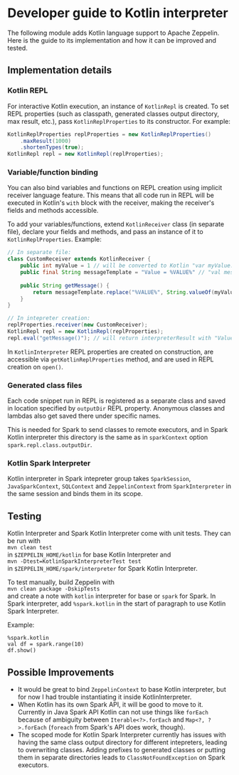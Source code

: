 # Developer guide to Kotlin interpreter

The following module adds Kotlin language support to Apache Zeppelin.
Here is the guide to its implementation and how it can be improved and tested. 

## Implementation details
### Kotlin REPL
For interactive Kotlin execution, an instance of `KotlinRepl` is created.
To set REPL properties (such as classpath, generated classes output directory, max result, etc.),
pass `KotlinReplProperties` to its constructor. For example:
```java
KotlinReplProperties replProperties = new KotlinReplProperties()
    .maxResult(1000)
    .shortenTypes(true);
KotlinRepl repl = new KotlinRepl(replProperties);
```

### Variable/function binding
You can also bind variables and functions on REPL creation using implicit receiver language feature.
This means that all code run in REPL will be executed in Kotlin's `with` block with the receiver, 
making the receiver's fields and methods accessible.
   
To add your variables/functions, extend `KotlinReceiver` class (in separate file), declare your fields and methods, and pass an instance of it to
`KotlinReplProperties`. Example:
```java
// In separate file:
class CustomReceiver extends KotlinReceiver {
    public int myValue = 1 // will be converted to Kotlin "var myValue: Int"
    public final String messageTemplate = "Value = %VALUE%" // "val messageTemplate: String"
    
    public String getMessage() {
        return messageTemplate.replace("%VALUE%", String.valueOf(myValue));
    }
}

// In intepreter creation:
replProperties.receiver(new CustomReceiver);
KotlinRepl repl = new KotlinRepl(replProperties);
repl.eval("getMessage()"); // will return interpreterResult with "Value = 1" string
``` 

In `KotlinInterpreter` REPL properties are created on construction, are accessible via `getKotlinReplProperties` method,
and are used in REPL creation on `open()`.

### Generated class files
Each code snippet run in REPL is registered as a separate class and saved in location 
specified by `outputDir` REPL property. Anonymous classes and lambdas also get saved there under specific names. 

This is needed for Spark to send classes to remote executors, and in Spark Kotlin interpreter this directory is the same 
as in `sparkContext` option `spark.repl.class.outputDir`.

### Kotlin Spark Interpreter
Kotlin interpreter in Spark intepreter group takes `SparkSession`, `JavaSparkContext`, `SQLContext` 
and `ZeppelinContext` from `SparkInterpreter` in the same session and binds them in its scope.
  
## Testing
Kotlin Interpreter and Spark Kotlin Interpreter come with unit tests. 
They can be run with \
`mvn clean test` \
in `$ZEPPELIN_HOME/kotlin` for base Kotlin Interpreter and \
`mvn -Dtest=KotlinSparkInterpreterTest test` \
in `$ZEPPELIN_HOME/spark/interpreter` for Spark Kotlin Interpreter.

To test manually, build Zeppelin with \
`mvn clean package -DskipTests` \
and create a note with `kotlin` interpreter for base or `spark` for Spark. 
In Spark interpreter, add `%spark.kotlin` in the start of paragraph to use Kotlin Spark Interpreter.

Example:
```$kotlin
%spark.kotlin
val df = spark.range(10)
df.show()
```
## Possible Improvements
* It would be great to bind `ZeppelinContext` to base Kotlin interpreter, but for now I had trouble instantiating it 
inside KotlinInterpreter.
* When Kotlin has its own Spark API, it will be good to move to it. Currently in Java Spark API Kotlin 
can not use things like `forEach` because of ambiguity between `Iterable<?>.forEach` and `Map<?, ?>.forEach` 
(`foreach` from Spark's API does work, though).
* The scoped mode for Kotlin Spark Interpreter currently has issues with having the same class output directory 
for different intepreters, leading to overwriting classes. Adding prefixes to generated classes or putting them
 in separate directories leads to `ClassNotFoundException` on Spark executors.
